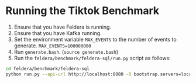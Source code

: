 # Running the Tiktok Benchmark


1. Ensure that you have Feldera is running.
2. Ensure that you have Kafka running.
3. Set the environment variable `MAX_EVENTS` to the number of events to generate. 
   `MAX_EVENTS=100000000`
4. Run `generate.bash`. (`source generate.bash`)
5. Run the `feldera/benchmark/feldera-sql/run.py` script as follows:

```sh
cd feldera/benchmark/feldera-sql
python run.py --api-url http://localhost:8080 -O bootstrap.servers=localhost:9092 --csv tiktok.csv --csv-metrics tiktok-metrics.csv --metrics-interval 1 --poller-threads 10 --folder benchmarks/tiktok
```
